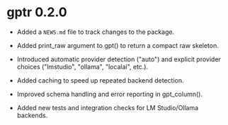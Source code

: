 # gptr 0.2.0

* Added a `NEWS.md` file to track changes to the package.

* Added print_raw argument to gpt() to return a compact raw skeleton.

* Introduced automatic provider detection ("auto") and explicit provider choices ("lmstudio", "ollama", "localai", etc.).

* Added caching to speed up repeated backend detection.

* Improved schema handling and error reporting in gpt_column().

* Added new tests and integration checks for LM Studio/Ollama backends.

